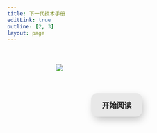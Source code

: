 ```yaml
---
title: 下一代技术手册
editLink: true
outline: [2, 3]
layout: page
---
```

<style>
    #click-button {
    padding: 15px 25px;
    border: unset;
    border-radius: 15px;
    color: #212121;
    z-index: 1;
    background: #e8e8e8;
    position: relative;
    font-weight: 1000;
    font-size: 17px;
    -webkit-box-shadow: 4px 8px 19px -3px rgba(0,0,0,0.27);
    box-shadow: 4px 8px 19px -3px rgba(0,0,0,0.27);
    transition: all 250ms;
    overflow: hidden;
    }
  
    #click-button::before {
    content: "";
    position: absolute;
    top: 0;
    left: 0;
    height: 100%;
    width: 0;
    border-radius: 15px;
    background-color: #16825d;
    z-index: -1;
    -webkit-box-shadow: 4px 8px 19px -3px rgba(0,0,0,0.27);
    box-shadow: 4px 8px 19px -3px rgba(0,0,0,0.27);
    transition: all 250ms
    }
  
    #click-button:hover {
    color: #e8e8e8;
    }
  
    #click-button:hover::before {
    width: 100%;
    }
</style>

<script setup>
    import {  
    VPTeamPage,
    VPTeamPageTitle,
    VPTeamMembers
    } from 'vitepress/theme'

    const members = [
    {
        avatar: '/eh.jpg',
        name: 'EnterpriseH',
        title: '翻校 / 排版 / 填图',
        links: [
        { 
            icon:         { 
          svg: '<svg xmlns="http://www.w3.org/2000/svg" viewBox="0 0 512 512"><!--! Font Awesome Pro 6.4.0 by @fontawesome - https://fontawesome.com License - https://fontawesome.com/license (Commercial License) Copyright 2023 Fonticons, Inc. --><path d="M488.6 104.1C505.3 122.2 513 143.8 511.9 169.8V372.2C511.5 398.6 502.7 420.3 485.4 437.3C468.2 454.3 446.3 463.2 419.9 464H92.02C65.57 463.2 43.81 454.2 26.74 436.8C9.682 419.4 .7667 396.5 0 368.2V169.8C.7667 143.8 9.682 122.2 26.74 104.1C43.81 87.75 65.57 78.77 92.02 78H121.4L96.05 52.19C90.3 46.46 87.42 39.19 87.42 30.4C87.42 21.6 90.3 14.34 96.05 8.603C101.8 2.868 109.1 0 117.9 0C126.7 0 134 2.868 139.8 8.603L213.1 78H301.1L375.6 8.603C381.7 2.868 389.2 0 398 0C406.8 0 414.1 2.868 419.9 8.603C425.6 14.34 428.5 21.6 428.5 30.4C428.5 39.19 425.6 46.46 419.9 52.19L394.6 78L423.9 78C450.3 78.77 471.9 87.75 488.6 104.1H488.6zM449.8 173.8C449.4 164.2 446.1 156.4 439.1 150.3C433.9 144.2 425.1 140.9 416.4 140.5H96.05C86.46 140.9 78.6 144.2 72.47 150.3C66.33 156.4 63.07 164.2 62.69 173.8V368.2C62.69 377.4 65.95 385.2 72.47 391.7C78.99 398.2 86.85 401.5 96.05 401.5H416.4C425.6 401.5 433.4 398.2 439.7 391.7C446 385.2 449.4 377.4 449.8 368.2L449.8 173.8zM185.5 216.5C191.8 222.8 195.2 230.6 195.6 239.7V273C195.2 282.2 191.9 289.9 185.8 296.2C179.6 302.5 171.8 305.7 162.2 305.7C152.6 305.7 144.7 302.5 138.6 296.2C132.5 289.9 129.2 282.2 128.8 273V239.7C129.2 230.6 132.6 222.8 138.9 216.5C145.2 210.2 152.1 206.9 162.2 206.5C171.4 206.9 179.2 210.2 185.5 216.5H185.5zM377 216.5C383.3 222.8 386.7 230.6 387.1 239.7V273C386.7 282.2 383.4 289.9 377.3 296.2C371.2 302.5 363.3 305.7 353.7 305.7C344.1 305.7 336.3 302.5 330.1 296.2C323.1 289.9 320.7 282.2 320.4 273V239.7C320.7 230.6 324.1 222.8 330.4 216.5C336.7 210.2 344.5 206.9 353.7 206.5C362.9 206.9 370.7 210.2 377 216.5H377z"/></svg>'
        }, 
            
            link: 'https://space.bilibili.com/7528738' }
        ]
    },

    {
        avatar: '/asdb.jpg',
        name: '先进星舰设计局文献室',
        title: '翻译',
        links: [
        {   icon:         { 
          svg: '<svg xmlns="http://www.w3.org/2000/svg" viewBox="0 0 512 512"><!--! Font Awesome Pro 6.4.0 by @fontawesome - https://fontawesome.com License - https://fontawesome.com/license (Commercial License) Copyright 2023 Fonticons, Inc. --><path d="M407 177.6c7.6-24-13.4-46.8-37.4-41.7-22 4.8-28.8-28.1-7.1-32.8 50.1-10.9 92.3 37.1 76.5 84.8-6.8 21.2-38.8 10.8-32-10.3zM214.8 446.7C108.5 446.7 0 395.3 0 310.4c0-44.3 28-95.4 76.3-143.7C176 67 279.5 65.8 249.9 161c-4 13.1 12.3 5.7 12.3 6 79.5-33.6 140.5-16.8 114 51.4-3.7 9.4 1.1 10.9 8.3 13.1 135.7 42.3 34.8 215.2-169.7 215.2zm143.7-146.3c-5.4-55.7-78.5-94-163.4-85.7-84.8 8.6-148.8 60.3-143.4 116s78.5 94 163.4 85.7c84.8-8.6 148.8-60.3 143.4-116zM347.9 35.1c-25.9 5.6-16.8 43.7 8.3 38.3 72.3-15.2 134.8 52.8 111.7 124-7.4 24.2 29.1 37 37.4 12 31.9-99.8-55.1-195.9-157.4-174.3zm-78.5 311c-17.1 38.8-66.8 60-109.1 46.3-40.8-13.1-58-53.4-40.3-89.7 17.7-35.4 63.1-55.4 103.4-45.1 42 10.8 63.1 50.2 46 88.5zm-86.3-30c-12.9-5.4-30 .3-38 12.9-8.3 12.9-4.3 28 8.6 34 13.1 6 30.8.3 39.1-12.9 8-13.1 3.7-28.3-9.7-34zm32.6-13.4c-5.1-1.7-11.4.6-14.3 5.4-2.9 5.1-1.4 10.6 3.7 12.9 5.1 2 11.7-.3 14.6-5.4 2.8-5.2 1.1-10.9-4-12.9z"/></svg>'
        }, 
            link: 'https://weibo.com/u/6554167394' }
        ]
    },

    {
        avatar: '/narwhrl.jpg',
        name: 'Narwhrl',
        title: '页面编撰 / 排版',
        links: [
        { icon: 'github', link: 'https://github.com/narwhrl' },        
        { 
            icon:         { 
          svg: '<svg xmlns="http://www.w3.org/2000/svg" viewBox="0 0 512 512"><!--! Font Awesome Pro 6.4.0 by @fontawesome - https://fontawesome.com License - https://fontawesome.com/license (Commercial License) Copyright 2023 Fonticons, Inc. --><path d="M488.6 104.1C505.3 122.2 513 143.8 511.9 169.8V372.2C511.5 398.6 502.7 420.3 485.4 437.3C468.2 454.3 446.3 463.2 419.9 464H92.02C65.57 463.2 43.81 454.2 26.74 436.8C9.682 419.4 .7667 396.5 0 368.2V169.8C.7667 143.8 9.682 122.2 26.74 104.1C43.81 87.75 65.57 78.77 92.02 78H121.4L96.05 52.19C90.3 46.46 87.42 39.19 87.42 30.4C87.42 21.6 90.3 14.34 96.05 8.603C101.8 2.868 109.1 0 117.9 0C126.7 0 134 2.868 139.8 8.603L213.1 78H301.1L375.6 8.603C381.7 2.868 389.2 0 398 0C406.8 0 414.1 2.868 419.9 8.603C425.6 14.34 428.5 21.6 428.5 30.4C428.5 39.19 425.6 46.46 419.9 52.19L394.6 78L423.9 78C450.3 78.77 471.9 87.75 488.6 104.1H488.6zM449.8 173.8C449.4 164.2 446.1 156.4 439.1 150.3C433.9 144.2 425.1 140.9 416.4 140.5H96.05C86.46 140.9 78.6 144.2 72.47 150.3C66.33 156.4 63.07 164.2 62.69 173.8V368.2C62.69 377.4 65.95 385.2 72.47 391.7C78.99 398.2 86.85 401.5 96.05 401.5H416.4C425.6 401.5 433.4 398.2 439.7 391.7C446 385.2 449.4 377.4 449.8 368.2L449.8 173.8zM185.5 216.5C191.8 222.8 195.2 230.6 195.6 239.7V273C195.2 282.2 191.9 289.9 185.8 296.2C179.6 302.5 171.8 305.7 162.2 305.7C152.6 305.7 144.7 302.5 138.6 296.2C132.5 289.9 129.2 282.2 128.8 273V239.7C129.2 230.6 132.6 222.8 138.9 216.5C145.2 210.2 152.1 206.9 162.2 206.5C171.4 206.9 179.2 210.2 185.5 216.5H185.5zM377 216.5C383.3 222.8 386.7 230.6 387.1 239.7V273C386.7 282.2 383.4 289.9 377.3 296.2C371.2 302.5 363.3 305.7 353.7 305.7C344.1 305.7 336.3 302.5 330.1 296.2C323.1 289.9 320.7 282.2 320.4 273V239.7C320.7 230.6 324.1 222.8 330.4 216.5C336.7 210.2 344.5 206.9 353.7 206.5C362.9 206.9 370.7 210.2 377 216.5H377z"/></svg>'
        }, 
            
            link: 'https://space.bilibili.com/7179789' }
        ]
    }
    ]
</script>
<div style="max-width: 280px; max-height: 360px; border: solid 0px; margin: 50px auto;">
<img src="/assets/img/TNGTM/cover.webp">
</div>
<VPTeamPage style="padding-bottom: 50px !important;">
  <VPTeamPageTitle style="padding-top: 0px !important;">
    <template #title>
      <strong>下一代技术手册</strong><br><Badge type="warning" text="BUILDING" />
    </template>
    <template #lead>
        著：Rick Sternbach / Micheal Okuda<br>
        初版翻译：先进星舰设计局 ASDB 文献室<br>
        第二版校对与翻译修正/排版/填图：EnterpriseH
    </template>
  </VPTeamPageTitle>
  <VPTeamMembers
    :members="members"
  />
</VPTeamPage>


<div align=center><a href="/docs/tng-technical-manual/uss-enterprise-introduction.html"><button id="click-button"> 开始阅读 </button></a></div>
<br><br><br><br>

